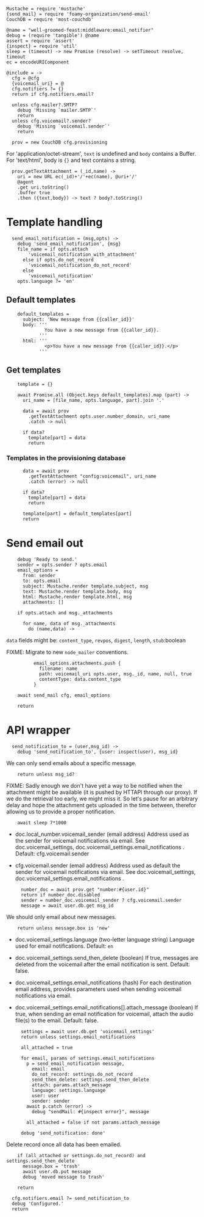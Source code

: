     Mustache = require 'mustache'
    {send_mail} = require 'foamy-organization/send-email'
    CouchDB = require 'most-couchdb'

    @name = "well-groomed-feast:middleware:email_notifier"
    debug = (require 'tangible') @name
    assert = require 'assert'
    {inspect} = require 'util'
    sleep = (timeout) -> new Promise (resolve) -> setTimeout resolve, timeout
    ec = encodeURIComponent

    @include = ->
      cfg = @cfg
      {voicemail_uri} = @
      cfg.notifiers ?= {}
      return if cfg.notifiers.email?

      unless cfg.mailer?.SMTP?
        debug 'Missing `mailer.SMTP`'
        return
      unless cfg.voicemail?.sender?
        debug 'Missing `voicemail.sender`'
        return

      prov = new CouchDB cfg.provisioning

For 'application/octet-stream', `text` is undefined and `body` contains a Buffer.
For 'text/html', body is `{}` and text contains a string.

      prov.getTextAttachment = (_id,name) ->
        uri = new URL ec(_id)+'/'+ec(name), @uri+'/'
        @agent
        .get uri.toString()
        .buffer true
        .then ({text,body}) -> text ? body?.toString()

Template handling
=================

      send_email_notification = (msg,opts) ->
        debug 'send_email_notification', {msg}
        file_name = if opts.attach
            'voicemail_notification_with_attachment'
          else if opts.do_not_record
            'voicemail_notification_do_not_record'
          else
            'voicemail_notification'
        opts.language ?= 'en'

Default templates
-----------------

        default_templates =
          subject: 'New message from {{caller_id}}'
          body: '''
                  You have a new message from {{caller_id}}.
                '''
          html: '''
                  <p>You have a new message from {{caller_id}}.</p>
                '''

Get templates
-------------

        template = {}

        await Promise.all (Object.keys default_templates).map (part) ->
          uri_name = [file_name, opts.language, part].join '.'

          data = await prov
            .getTextAttachment opts.user.number_domain, uri_name
            .catch -> null

          if data?
            template[part] = data
            return

### Templates in the provisioning database

          data = await prov
            .getTextAttachment "config:voicemail", uri_name
            .catch (error) -> null

          if data?
            template[part] = data
            return

          template[part] = default_templates[part]
          return

Send email out
==============

        debug 'Ready to send.'
        sender = opts.sender ? opts.email
        email_options =
          from: sender
          to: opts.email
          subject: Mustache.render template.subject, msg
          text: Mustache.render template.body, msg
          html: Mustache.render template.html, msg
          attachments: []

        if opts.attach and msg._attachments

          for name, data of msg._attachments
            do (name,data) ->

`data` fields might be: `content_type`, `revpos`, `digest`, `length`, `stub`:boolean

FIXME: Migrate to new `node_mailer` conventions.

              email_options.attachments.push {
                filename: name
                path: voicemail_uri opts.user, msg._id, name, null, true
                contentType: data.content_type
              }

        await send_mail cfg, email_options

        return

API wrapper
===========

      send_notification_to = (user,msg_id) ->
        debug 'send_notification_to', {user: inspect(user), msg_id}

We can only send emails about a specific message.

        return unless msg_id?

FIXME: Sadly enough we don't have yet a way to be notified when the attachment might be available (it is pushed by HTTAPI through our proxy). If we do the retrieval too early, we might miss it. So let's pause for an arbitrary delay and hope the attachment gets uploaded in the time between, therefor allowing us to provide a proper notification.

        await sleep 7*1000

* doc.local_number.voicemail_sender (email address) Address used as the sender for voicemail notifications via email. See doc.voicemail_settings, doc.voicemail_settings.email_notifications . Default: cfg.voicemail.sender
* cfg.voicemail.sender (email address) Address used as default the sender for voicemail notifications via email. See doc.voicemail_settings, doc.voicemail_settings.email_notifications .

        number_doc = await prov.get "number:#{user.id}"
        return if number_doc.disabled
        sender = number_doc.voicemail_sender ? cfg.voicemail.sender
        message = await user.db.get msg_id

We should only email about new messages.

        return unless message.box is 'new'

* doc.voicemail_settings.language (two-letter language string) Language used for email notifications. Default: `en`
* doc.voicemail_settings.send_then_delete (boolean) If true, messages are deleted from the voicemail after the email notification is sent. Default: false.
* doc.voicemail_settings.email_notifications (hash) For each destination email address, provides parameters used when sending voicemail notifications via email.
* doc.voicemail_settings.email_notifications[].attach_message (boolean) If true, when sending an email notification for voicemail, attach the audio file(s) to the email. Default: false.

        settings = await user.db.get 'voicemail_settings'
        return unless settings.email_notifications

        all_attached = true

        for email, params of settings.email_notifications
          p = send_email_notification message,
            email: email
            do_not_record: settings.do_not_record
            send_then_delete: settings.send_then_delete
            attach: params.attach_message
            language: settings.language
            user: user
            sender: sender
          await p.catch (error) ->
            debug "sendMail: #{inspect error}", message

          all_attached = false if not params.attach_message

        debug 'send_notification: done'

Delete record once all data has been emailed.

        if (all_attached or settings.do_not_record) and settings.send_then_delete
          message.box = 'trash'
          await user.db.put message
          debug 'moved message to trash'

        return

      cfg.notifiers.email ?= send_notification_to
      debug 'Configured.'
      return
